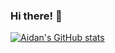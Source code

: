 ### Hi there! 👋
[![Aidan's GitHub stats](https://github-readme-stats.vercel.app/api?username=asrouji)](https://github.com/asrouji/github-readme-stats)
